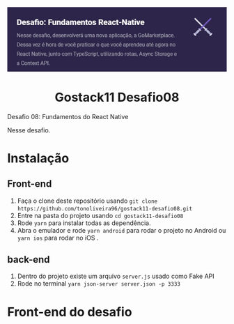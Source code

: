 <div align="center">
  <img src="https://raw.githubusercontent.com/tonoliveira96/gostack11-desafio08/master/assets/desafio08.jpg"/>
</div>
 <h1 align="center">Gostack11 Desafio08</h1>

 <p>Desafio 08: Fundamentos do React Native</p>
 Nesse desafio.

# Instalação

## Front-end
1. Faça o clone deste repositório usando `git clone https://github.com/tonoliveira96/gostack11-desafio08.git`
2. Entre na pasta do projeto usando `cd gostack11-desafio08`
3. Rode `yarn` para instalar todas as dependência.
4. Abra o emulador e rode `yarn android` para rodar o projeto no Android ou `yarn ios` para rodar no iOS .

## back-end

1. Dentro do projeto existe um arquivo `server.js` usado como Fake API
2. Rode no terminal `yarn json-server server.json -p 3333`

# Front-end do desafio
<div align="center">
  <img src=""/>
</div>
